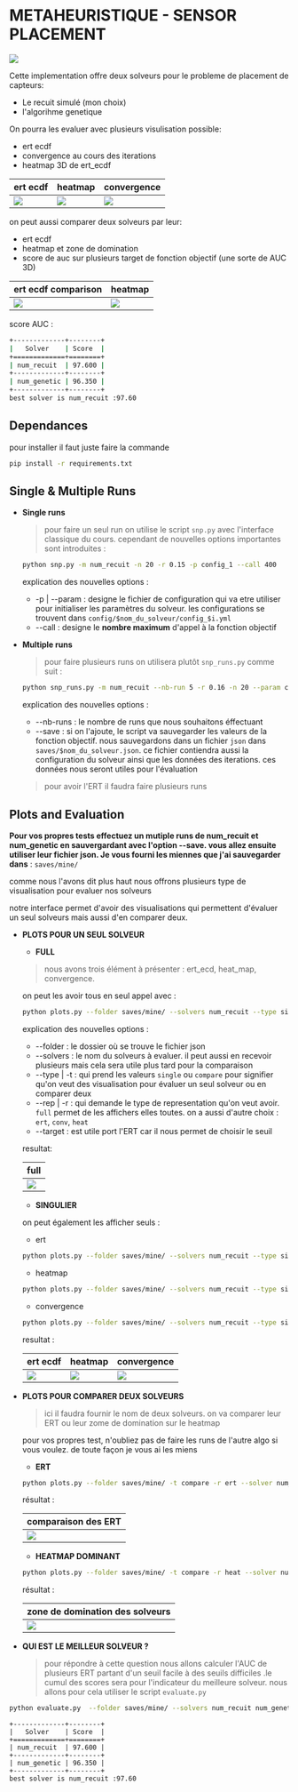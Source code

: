 
METAHEURISTIQUE - SENSOR PLACEMENT
========================================

![](md/sensors.png)

Cette implementation offre deux solveurs pour le probleme de placement de capteurs:
- Le recuit simulé (mon choix)
- l'algorihme genetique

On pourra les evaluer avec plusieurs visulisation possible:
- ert ecdf
- convergence au cours des iterations
- heatmap 3D de ert_ecdf

| ert ecdf              | heatmap                       | convergence                   | 
|-----------------------|:----------------------------- |:----------------------------- |
| ![](md/ert_simple.png) | ![](md/heat.png)      |    ![](md/conv.png)                  |


on peut aussi comparer deux solveurs par leur: 
- ert ecdf
- heatmap et zone de domination
- score de auc sur plusieurs target de fonction objectif (une sorte de AUC 3D)

| ert ecdf comparison             | heatmap                       | 
|-----------------------|:----------------------------- |
| ![](md/compare_ert.png) | ![](md/domination_heat.png)      | 

score AUC : 
```sh
+-------------+--------+
|   Solver    | Score  |
+=============+========+
| num_recuit  | 97.600 |
+-------------+--------+
| num_genetic | 96.350 |
+-------------+--------+
best solver is num_recuit :97.60
```

Dependances
----------

pour installer il faut juste faire la commande

```sh
pip install -r requirements.txt
```


Single & Multiple Runs
----------

- **Single runs**

    > pour faire un seul run on utilise le script `snp.py` avec l'interface classique du cours. cependant de nouvelles options importantes sont introduites :
    ```sh
    python snp.py -m num_recuit -n 20 -r 0.15 -p config_1 --call 400
    ```
    explication des nouvelles options : 
    
    - -p | --param : designe le fichier de configuration qui va etre utiliser pour initialiser les paramètres du solveur. les configurations se trouvent dans `config/$nom_du_solveur/config_$i.yml`
    - --call : designe le **nombre maximum** d'appel à la fonction objectif 


- **Multiple runs**

    > pour faire plusieurs runs on utilisera plutôt `snp_runs.py` comme suit : 
    ```sh
    python snp_runs.py -m num_recuit --nb-run 5 -r 0.16 -n 20 --param config_1 --call 500 --save
    ```
    explication des nouvelles options :
    - --nb-runs : le nombre de runs que nous souhaitons éffectuant
    - --save :  si on l'ajoute, le script va sauvegarder les valeurs de la fonction objectif. nous sauvegardons dans un fichier `json` dans `saves/$nom_du_solveur.json`. ce fichier contiendra aussi la configuration du solveur ainsi que les données des iterations. ces données nous seront utiles pour l'évaluation

    > pour avoir l'ERT il faudra faire plusieurs runs 



Plots and Evaluation
------------

**Pour vos propres tests effectuez un mutiple runs de num_recuit et num_genetic en sauvergardant
avec l'option --save. vous allez ensuite utiliser leur fichier json. Je vous 
fourni les miennes que j'ai sauvegarder dans** : `saves/mine/`

comme nous l'avons dit plus haut nous offrons plusieurs type de visualisation pour evaluer nos solveurs

notre interface permet d'avoir des visualisations qui permettent d'évaluer un seul solveurs mais aussi d'en comparer deux.


* **PLOTS POUR UN SEUL SOLVEUR**
    - **FULL**
    >nous avons trois élément à présenter : ert_ecd, heat_map, convergence. 
    
    on peut les avoir tous en seul appel avec :
    
    ```sh
    python plots.py --folder saves/mine/ --solvers num_recuit --type single --rep full --target 800
    ```

    explication des nouvelles options :
    - --folder : le dossier où se trouve le fichier json 
    - --solvers : le nom du solveurs à evaluer. il peut aussi en recevoir plusieurs mais cela sera utile plus tard pour la comparaison
    - --type | -t : qui prend les valeurs `single` ou `compare` pour signifier qu'on veut des visualisation pour évaluer un seul solveur ou en comparer deux
    - --rep | -r : qui demande le type de representation qu'on veut avoir. `full` permet de les affichers elles toutes. on a aussi d'autre choix : `ert`, `conv`, `heat`
    - --target : est utile port l'ERT car il nous permet de choisir le seuil

    resultat:
    
    | full              | 
    |-----------------------|
    | ![](md/full.png) | 

    - **SINGULIER**

    on peut également les afficher seuls : 
    * ert
    ```sh
    python plots.py --folder saves/mine/ --solvers num_recuit --type single --rep ert --target 800
    ```
    * heatmap 
    ```sh
    python plots.py --folder saves/mine/ --solvers num_recuit --type single --rep heat 
    ```
    * convergence
    ```sh
    python plots.py --folder saves/mine/ --solvers num_recuit --type single --rep conv 
    ```
    resultat : 
    
    | ert ecdf              | heatmap                       | convergence                   | 
    |-----------------------|:----------------------------- |:----------------------------- |
    | ![](md/ert_simple.png) | ![](md/heat.png)      |    ![](md/conv.png)                  |

* **PLOTS POUR COMPARER DEUX SOLVEURS**  
    > ici il faudra fournir le nom de deux solveurs. on va comparer leur ERT ou leur zome de domination sur le heatmap 
    
    pour vos propres test, n'oubliez pas de faire les runs de l'autre algo si vous voulez. de toute façon je vous ai les miens
    
    - **ERT**
    ```sh
    python plots.py --folder saves/mine/ -t compare -r ert --solver num_recuit num_genetic --target 850
    ```    
    résultat : 
    
    | comparaison des ERT   | 
    |-----------------------|
    | ![](md/compare_ert.png)      | 

    - **HEATMAP DOMINANT**
    ```sh
    python plots.py --folder saves/mine/ -t compare -r heat --solver num_recuit num_genetic
    ```    
    résultat : 
    
    | zone de domination des solveurs   | 
    |-----------------------|
    | ![](md/domination_heat.png)      | 


* **QUI EST LE MEILLEUR SOLVEUR ?**  
    > pour répondre à cette question nous allons calculer l'AUC de plusieurs ERT partant d'un seuil facile à des seuils difficiles
    .le cumul des scores sera pour l'indicateur du meilleure solveur. nous allons pour cela utiliser le script `evaluate.py`
    
```sh
python evaluate.py  --folder saves/mine/ --solvers num_recuit num_genetic
```
```
+-------------+--------+
|   Solver    | Score  |
+=============+========+
| num_recuit  | 97.600 |
+-------------+--------+
| num_genetic | 96.350 |
+-------------+--------+
best solver is num_recuit :97.60
```
